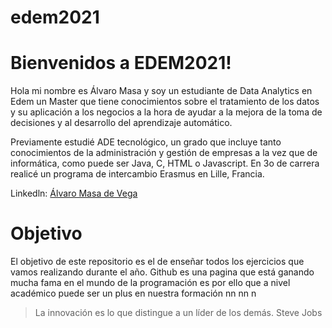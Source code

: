 # edem2021
# Bienvenidos a EDEM2021!

Hola mi nombre es Álvaro Masa y soy un estudiante de Data Analytics en Edem un Master que tiene conocimientos sobre el tratamiento de los datos y su aplicación a los negocios a la hora de ayudar a la mejora de la toma de decisiones y al desarrollo del aprendizaje automático.  

Previamente estudié ADE tecnológico, un grado que incluye tanto conocimientos de la administración y gestión de empresas a la vez que de informática, como puede ser Java, C, HTML o Javascript. En 3o de carrera realicé un programa de intercambio Erasmus en Lille, Francia.

Linkedln: [Álvaro Masa de Vega](https://www.linkedin.com/mynetwork/)


# Objetivo

El objetivo de este repositorio es el de enseñar todos los ejercicios que vamos realizando durante el año. 
Github es una pagina que está ganando mucha fama en el mundo de la programación es por ello que a nivel académico puede ser un plus en nuestra formación nn nn n

> La innovación es lo que distingue a un líder de los demás. Steve Jobs


